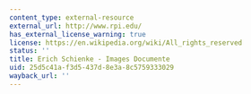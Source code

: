 ```yaml
---
content_type: external-resource
external_url: http://www.rpi.edu/
has_external_license_warning: true
license: https://en.wikipedia.org/wiki/All_rights_reserved
status: ''
title: Erich Schienke - Images Documente
uid: 25d5c41a-f3d5-437d-8e3a-8c5759333029
wayback_url: ''
---
```

